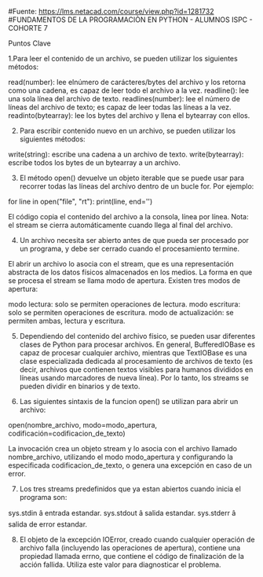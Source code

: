 #Fuente: https://lms.netacad.com/course/view.php?id=1281732 #FUNDAMENTOS DE LA PROGRAMACIÒN EN PYTHON - ALUMNOS ISPC - COHORTE 7

Puntos Clave

1.Para leer el contenido de un archivo, se pueden utilizar los siguientes métodos:

read(number): lee elnúmero de carácteres/bytes del archivo y los retorna como una cadena, es capaz de leer todo el archivo a la vez.
readline(): lee una sola línea del archivo de texto.
readlines(number): lee el número de líneas del archivo de texto; es capaz de leer todas las líneas a la vez.
readinto(bytearray): lee los bytes del archivo y llena el bytearray con ellos.

2. Para escribir contenido nuevo en un archivo, se pueden utilizar los siguientes métodos:

write(string): escribe una cadena a un archivo de texto.
write(bytearray): escribe todos los bytes de un bytearray a un archivo.

3. El método open() devuelve un objeto iterable que se puede usar para recorrer todas las líneas del archivo dentro de un bucle for. Por ejemplo:

for line in open("file", "rt"):
    print(line, end='')


El código copia el contenido del archivo a la consola, línea por línea. Nota: el stream se cierra automáticamente cuando llega al final del archivo.

4. Un archivo necesita ser abierto antes de que pueda ser procesado por un programa, y debe ser cerrado cuando el procesamiento termine.

El abrir un archivo lo asocia con el stream, que es una representación abstracta de los datos físicos almacenados en los medios. La forma en que se procesa el stream se llama modo de apertura. Existen tres modos de apertura:

modo lectura: solo se permiten operaciones de lectura.
modo escritura: solo se permiten operaciones de escritura.
modo de actualización: se permiten ambas, lectura y escritura.

5. Dependiendo del contenido del archivo físico, se pueden usar diferentes clases de Python para procesar archivos. En general, BufferedIOBase es capaz de procesar cualquier archivo, mientras que TextIOBase es una clase especializada dedicada al procesamiento de archivos de texto (es decir, archivos que contienen textos visibles para humanos divididos en líneas usando marcadores de nueva línea). Por lo tanto, los streams se pueden dividir en binarios y de texto.

6. Las siguientes sintaxis de la funcion open() se utilizan para abrir un archivo:

open(nombre_archivo, modo=modo_apertura, codificación=codificacion_de_texto)

La invocación crea un objeto stream y lo asocia con el archivo llamado nombre_archivo, utilizando el modo modo_apertura y configurando la especificada codificacion_de_texto, o genera una excepción en caso de un error.

7. Los tres streams predefinidos que ya estan abiertos cuando inicia el programa son:

sys.stdin â entrada estandar.
sys.stdout â salida estandar.
sys.stderr â salida de error estandar.

8. El objeto de la excepción IOError, creado cuando cualquier operación de archivo falla (incluyendo las operaciones de apertura), contiene una propiedad llamada errno, que contiene el código de finalización de la acción fallida. Utiliza este valor para diagnosticar el problema.